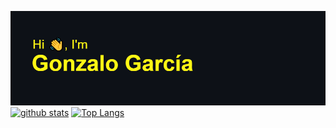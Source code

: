 ![alt text](https://github.com/gonzalo-garcian/gonzalo-garcian/blob/main/header.png)  
[![github stats](https://github-readme-stats.vercel.app/api?username=gonzalo-garcian&count_private=true&show_icons=true&theme=radical&hide_rank=false&title_color=79ae00&icon_color=f2c100&text_color=a16c18&bg_color=0d1117&hide_border=true&custom_title=Github%20%Stats%20🌻)](https://github.com/gonzalo-garcian)
[![Top Langs](https://github-readme-stats.vercel.app/api/top-langs/?username=gonzalo-garcian&title_color=79ae00&icon_color=f2c100&text_color=ffffff&bg_color=0d1117&hide_border=true&custom_title=Most%20%Used%20%Languages%20🌼)](https://github.com/gonzalo-garcian)

